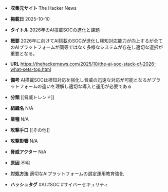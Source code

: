 - **収集元サイト**
The Hacker News

- **掲載日**
2025-10-10

- **タイトル**
2026年のAI搭載SOCの進化と課題

- **概要**
2026年に向けてAI搭載のSOCが進化し検知対応能力が向上するが全てのAIプラットフォームが同等ではなく多様なシステムが存在し適切な選択が重要となる。

- **URL**
https://thehackernews.com/2025/10/the-ai-soc-stack-of-2026-what-sets-top.html

- **備考**
AI搭載SOCは検知対応を強化し脅威の迅速な対応が可能となるがプラットフォームの違いを理解し適切な導入と運用が必要である

- **分類**
[[脅威トレンド]]

- **組織名**
N/A

- **業種**
N/A

- **攻撃手口**
[[その他]]

- **攻撃影響**
N/A

- **脅威アクター**
N/A

- **原因**
不明

- **対処方法**
適切なAIプラットフォームの選定運用教育強化

- **ハッシュタグ**
#AI #SOC #サイバーセキュリティ
